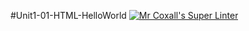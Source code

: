 #Unit1-01-HTML-HelloWorld
[![Mr Coxall's Super Linter](https://github.com/ICD2O-Digital-Tech-AtriSarker/Unit1-01-HTML-HelloWorld/workflows/Mr%20Coxall's%20Super%20Linter/badge.svg)](https://github.com/<OWNER>/<REPOSITORY>/actions/)
